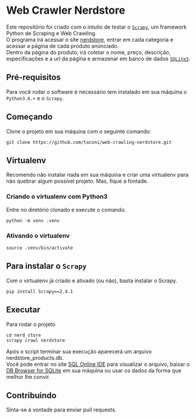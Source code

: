 # Web Crawler Nerdstore
Este repositório foi criado com o intuito de testar o [`Scrapy`](https://scrapy.org/), um framework Python de Scraping e Web Crawling.  
O programa irá acessar o site [nerdstore](https://nerdstore.com.br/), entrar em cada categoria e acessar a página de cada produto anúnciado.  
Dentro da página do produto, irá coletar o nome, preço, descrição, especificações e a url da página e armazenar em banco de dados [`SQLite3`](https://sqlite.org/index.html).

## Pré-requisitos
Para você rodar o software é necessário tem instalado em sua máquina o `Python3.6.+` e o `Scrapy`.  
## Começando
Clone o projeto em sua máquina com o seguinte comando:
```
git clone https://github.com/taconi/web-crawling-nerdstore.git
```
## Virtualenv
Recomendo não instalar nada em sua máquina e criar uma virtualenv para não quebrar algum possível projeto. Mas, fique a fontade.
### Criando o virtualenv com Python3
Entre no diretório clonado e execute o comando.
```
python -m venv .venv
```
### Ativando o virtualenv
```
source .venv/bin/activate
```
## Para instalar o `Scrapy`
Com o virtualenv já criado e ativado (ou não), basta instalar o Scrapy.
 ```
pip install Scrapy==2.4.1
```
## Executar
Para rodar o projeto
```
cd nerd_store 
scrapy crawl nerdstore
```
Após o script terminar sua execução aparecerá um arquivo nerdstore_products.db.  
Você pode entrar no site [SQL Online IDE](https://sqliteonline.com/) para visualizar o arquivo, baixar o [DB Browser for SQLite](https://sqlitebrowser.org/dl/) em sua máquina ou usar os dados da forma que melhor lhe convir.
## Contribuindo
Sinta-se à vontade para enviar pull requests.
